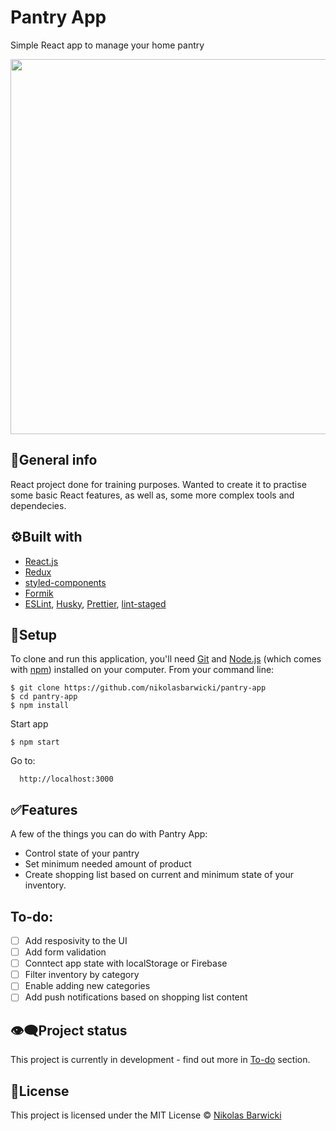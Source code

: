 # Pantry App

Simple React app to manage your home pantry

<p align="center">
  <img width="600" src="https://i.ibb.co/VBCG1fg/Annotation-2020-04-10-151511.png">
</p>

## 📝General info

React project done for training purposes. Wanted to create it to practise some basic React features, as well as, some more complex tools and dependecies.

## ⚙️Built with

- [React.js](https://reactjs.org/)
- [Redux](https://redux.js.org/)
- [styled-components](https://styled-components.com/)
- [Formik](https://jaredpalmer.com/formik/)
- [ESLint](https://eslint.org/), [Husky](https://www.npmjs.com/package/husky), [Prettier](https://prettier.io/), [lint-staged](https://github.com/okonet/lint-staged)

## 🚀Setup

To clone and run this application, you'll need [Git](https://git-scm.com/) and [Node.js](https://nodejs.org/en/download/) (which comes with [npm](http://npmjs.com/)) installed on your computer. From your command line:

    $ git clone https://github.com/nikolasbarwicki/pantry-app
    $ cd pantry-app
    $ npm install

Start app

    $ npm start

Go to:

      http://localhost:3000

## ✅Features

A few of the things you can do with Pantry App:

- Control state of your pantry
- Set minimum needed amount of product
- Create shopping list based on current and minimum state of your inventory.

## To-do:

- [ ] Add resposivity to the UI
- [ ] Add form validation
- [ ] Conntect app state with localStorage or Firebase
- [ ] Filter inventory by category
- [ ] Enable adding new categories
- [ ] Add push notifications based on shopping list content

## 👁‍🗨Project status

This project is currently in development - find out more in [To-do](#to-do) section.

## 📘License

This project is licensed under the MIT License © [Nikolas Barwicki](https://github.com/nikolasbarwicki)
